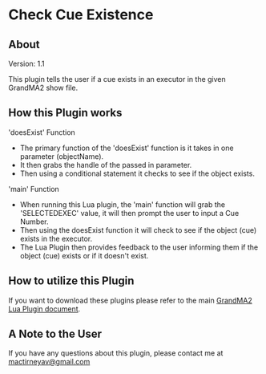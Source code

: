 # Check Cue Existence

## About
Version: 1.1

This plugin tells the user if a cue exists in an executor in the given GrandMA2 show file.

## How this Plugin works
'doesExist' Function
* The primary function of the 'doesExist' function is it takes in one parameter (objectName).
* It then grabs the handle of the passed in parameter.
* Then using a conditional statement it checks to see if the object exists.

'main' Function
* When running this Lua plugin, the 'main' function will grab the 'SELECTEDEXEC' value, it will then prompt the user to input a Cue Number.
* Then using the doesExist function it will check to see if the object (cue) exists in the executor.
* The Lua Plugin then provides feedback to the user informing them if the object (cue) exists or if it doesn't exist.

## How to utilize this Plugin
If you want to download these plugins please refer to the main [GrandMA2 Lua Plugin document]().

## A Note to the User
If you have any questions about this plugin, please contact me at [mactirneyav@gmail.com]()
